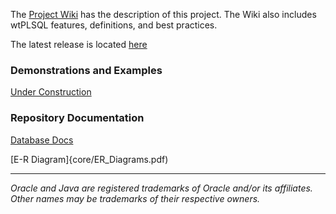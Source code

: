 The [Project Wiki](https://github.com/DDieterich/wtPLSQL/wiki) has the description of this project. The Wiki also includes wtPLSQL features, definitions, and best practices.

The latest release is located [here](https://github.com/DDieterich/wtPLSQL/releases)

### Demonstrations and Examples

[Under Construction](demo/README.md)

### Repository Documentation

[Database Docs](core/DBDocs/index.html)

[E-R Diagram]{core/ER_Diagrams.pdf)

---

_Oracle and Java are registered trademarks of Oracle and/or its affiliates. Other names may be trademarks of their respective owners._
